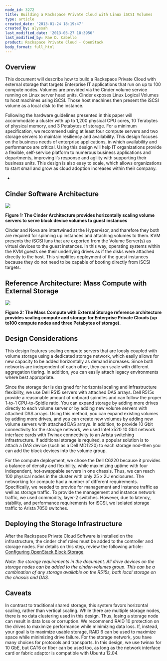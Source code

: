 ```yaml
---
node_id: 3272
title: Building a Rackspace Private Cloud with Linux iSCSI Volumes
type: article
created_date: '2013-01-24 18:19:47'
created_by: alyssah
last_modified_date: '2013-03-27 18:3956'
last_modified_by: Rae D. Cabello
product: Rackspace Private Cloud - OpenStack
body_format: full_html
---
```


Overview
--------

This document will describe how to build a Rackspace Private Cloud with
external storage that targets Enterprise IT applications that run on up
to 100 compute nodes. Volumes are provided via the Cinder volume service
running on Linux server head units. Cinder exposes Linux Logical Volumes
to host machines using iSCSI. Those host machines then present the iSCSI
volume as a local disk to the instance. 

Following the hardware guidelines presented in this paper will
accommodate a cluster with up to 1,200 physical CPU cores, 10 Terabytes
of physical memory, and 3 Petabytes of storage. For a minimum
specification, we recommend using at least four compute servers and two
storage servers to maintain resiliency and availability. This design
focuses on the business needs of enterprise applications, in which
availability and performance are critical. Using this design will help
IT organizations provide a flexible, self-service platform to numerous
business applications and departments, improving I&rsquo;s response and
agility with supporting their business units. This design is also easy
to scale, which allows organizations to start small and grow as cloud
adoption increases within their company.

 
-

Cinder Software Architecture
----------------------------

![](/knowledge_center/sites/default/files/styles/full_width/public/field/image/cinder-refarch-sims.png)

**Figure 1: The Cinder Architecture provides horizontally scaling volume
servers to serve block device volumes to guest instances**

Cinder and Nova are intertwined at the Hypervisor, and tharefore they
both are required for spinning up instances and attaching volumes to
them. KVM presents the iSCSI luns that are exported from the Volume
Server(s) as virtual devices to the guest instances. In this way,
operating systems within the KVM guests see their underlying drives as
if  the disks were attached directly to the host. This simplifies
deployment of the guest instances because they do not need to be capable
of booting directly from iSCSI targets.

 

Reference Architecture: Mass Compute with External Storage
----------------------------------------------------------

![](/knowledge_center/sites/default/files/field/image/Screen%20Shot%202013-03-27%20at%2012.08.10%20PM.png) 

**Figure 2: The Mass Compute with External Storage reference
architecture provides scaling compute and storage for  Enterprise
Private Clouds (up to100 compute nodes and three Petabytes of
storage).**

 

Design Considerations
---------------------

This design features scaling compute servers that are loosly coupled
with volume storage using a dedicated storage network, which easily
allows for new capacity to be added horizontally as demand increases.
Since both networks are independent of each other, they can scale with
different aggregation tiering. In addition, you can easily attach legacy
environments where best appropriate.

Since the storage tier is designed for horizontal scaling and
infrastructure flexibility, we use Dell R515 servers with attached DAS
arrays. Dell R515s provide a reasonable amount of onboard spindles and
can follow the proper 1-to-1 CPU-to-Spidle ratio. You can expand storage
by adding more drives directly to each volume server or by adding new
volume servers with attached DAS arrays. Using this method, you can
expand existing volumes by adding more drives, and you can create new
volumes by adding new volume servers with attached DAS arrays. In
addition, to provide 10 Gbit connectivity for the storage network, we
used Intel x520 10 Gbit network interface cards with Twinax connectivity
to an Arista switching infrastructure. If additional storage is
required, a popular solution is to attach a DAS device (such as a Dell
MD1220) to each storage nod&ndash;then you can add the block devices into the
volume group.

For the compute deployment, we chose the Dell C6220 because it provides
a balance of density and flexibility, while maximizing uptime with four
independent, hot-swappable servers in one chassis. Thus, we can reach
100 physical nodes in the cluster with only 25 x 2U enclosures. The
networking for compute had a number of different requirements.
Specifically, we needed to provide for management and instance traffic
as well as storage traffic. To provide the management and instance
network traffic, we used commodity, layer-2 switches. However, due to
latency, stability, and performance requirements for iSCSI, we isolated
storage traffic to Arista 7050 switches. 

 

Deploying the Storage Infrastructure
------------------------------------

After the Rackspace Private Cloud Software is installed on the
infrastructure, the cinder chef roles must be added to the controller
and storage nodes. For details on this step, review the following
article: [Configuring OpenStack Block
Storage](http://www.rackspace.com/knowledge_center/article/configuring-openstack-block-storage)[\
](http://www.rackspace.com/knowledge_center/article/configuring-openstack-block-storage)

*Note: the storage requirements in the document. All drive devices on
the storage nodes can be added to the cinder-volumes group. This can be
a combination of any storage available on the R515s, both local storage
on the chassis and DAS.*

Caveats
-------

In contrast to traditional shared storage, this system favors horizontal
scaling, rather than vertical scaling. While there are multiple storage
nodes, there is no data clustering used in this design. Thus, losing a
storage node can result in data loss or corruption. We recommend RAID 10
protection on the drives to maximize performance while minimizing data
loss. If, instead, your goal is to maximize usable storage, RAID 6 can
be used to maximize space while minimizing drive failure. For the
storage network, you have many choices for protocols and transports. In
this design, we use twinax for 10 GbE, but CAT6 or fiber can be used
too, as long as the network interface card or fabric adaptor is
compatible with Ubuntu 12.04.

